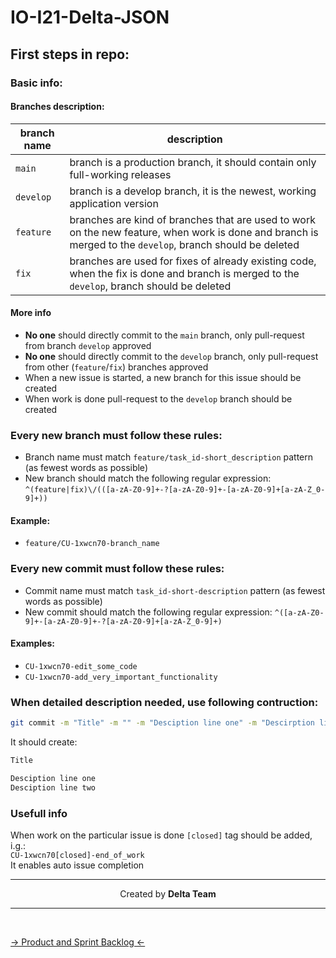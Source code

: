 # IO-I21-Delta-JSON

## First steps in repo:


### Basic info:
#### Branches description:

| branch name | description                                                                                                                                               |
| ----------- | --------------------------------------------------------------------------------------------------------------------------------------------------------- |
| `main`      | branch is a production branch, it should contain only full-working releases                                                                               |
| `develop`   | branch is a develop branch, it is the newest, working application version                                                                                 |
| `feature`   | branches are kind of branches that are used to work on the new feature, when work is done and branch is merged to the `develop`, branch should be deleted |
| `fix`       | branches are used for fixes of already existing code, when the fix is done and branch is merged to the `develop`, branch should be deleted                |

#### More info
- **No one** should directly commit to the `main` branch, only pull-request from branch `develop` approved  
- **No one** should directly commit to the `develop` branch, only pull-request from other (`feature`/`fix`) branches approved  
- When a new issue is started, a new branch for this issue should be created  
- When work is done pull-request to the `develop` branch should be created  

### Every new branch must follow these rules:
- Branch name must match `feature/task_id-short_description` pattern (as fewest words as possible)
- New branch should match the following regular expression: `^(feature|fix)\/(([a-zA-Z0-9]+-?[a-zA-Z0-9]+-[a-zA-Z0-9]+[a-zA-Z_0-9]+))`
#### Example:
- `feature/CU-1xwcn70-branch_name`


### Every new commit must follow these rules:
- Commit name must match `task_id-short-description` pattern (as fewest words as possible)
- New commit should match the following regular expression: `^([a-zA-Z0-9]+-[a-zA-Z0-9]+-?[a-zA-Z0-9]+[a-zA-Z_0-9]+)`
#### Examples:
- `CU-1xwcn70-edit_some_code`
- `CU-1xwcn70-add_very_important_functionality`

### When detailed description needed, use following contruction:
```bash
git commit -m "Title" -m "" -m "Desciption line one" -m "Descirption line two"
```
It should create:
```txt
Title

Desciption line one
Desciption line two
```

### Usefull info
When work on the particular  issue is done `[closed]` tag should be added, i.g.:  
`CU-1xwcn70[closed]-end_of_work`  
It enables auto issue completion

---
<p align='center' >Created by <b>Delta Team</b></p>

---
</br>

[-> Product and Sprint Backlog <-](https://1drv.ms/x/s!BFaK2JgIzo5J0SG2HdcP4ypmys5n?e=BtySb2)
